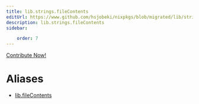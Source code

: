 ```yaml
---
title: lib.strings.fileContents
editUrl: https://www.github.com/hsjobeki/nixpkgs/blob/migrated/lib/strings.nix#L1477C18
description: lib.strings.fileContents
sidebar:

    order: 7
---
```


<a href="https://www.github.com/hsjobeki/nixpkgs/blob/migrated/lib/strings.nix#L1477C18">Contribute Now!</a>


# Aliases

- [lib.fileContents](/nix-doc-comments/reference/lib/lib-filecontents)


